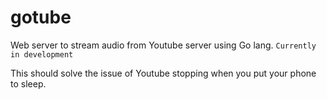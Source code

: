 gotube
======

Web server to stream audio from Youtube server using Go lang.
``Currently in development``

This should solve the issue of Youtube stopping when you put your phone to sleep.
